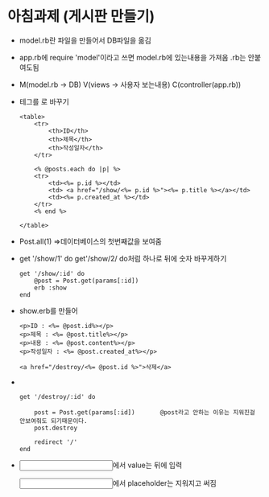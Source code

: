 # 아침과제 (게시판 만들기)

- model.rb란 파일을 만들어서 DB파일을 옮김

- app.rb에 require 'model'이라고 쓰면 model.rb에 있는내용을 가져옴   .rb는 안붙여도됨

- M(model.rb -> DB) V(views -> 사용자 보는내용) C(controller(app.rb))

- <p>테그를 <table>로 바꾸기

  ```
  <table>
      <tr>
          <th>ID</th>
          <th>제목</th>
          <th>작성일자</th>
      </tr>
      
      <% @posts.each do |p| %>
      <tr>
          <td><%= p.id %></td>
          <td> <a href="/show/<%= p.id %>"><%= p.title %></a></td>
          <td><%= p.created_at %></td>
      </tr>
      <% end %>
  
  </table>
  ```

  

- Post.all(1)  =>데이터베이스의 첫번째값을 보여줌

- get '/show/1' do  get'/show/2/ do처럼  하나로 뒤에 숫자 바꾸게하기

  ```
  get '/show/:id' do
      @post = Post.get(params[:id])
      erb :show
  end
  ```

  

- show.erb를 만들어

  ```
  <p>ID : <%= @post.id%></p>
  <p>제목 : <%= @post.title%></p>
  <p>내용 : <%= @post.content%></p>
  <p>작성일자 : <%= @post.created_at%></p>
  
  <a href="/destroy/<%= @post.id %>">삭제</a>
  ```

  

- 
  ​    

  ```
  get '/destroy/:id' do
      
      post = Post.get(params[:id])       @post라고 안하는 이유는 지워진걸 안보여줘도 되기때문이다.
      post.destroy    
      
      redirect '/'
  end
  ```

  

- <input value>에서 value는 뒤에 입력

  <input placeholder>에서 placeholder는 지워지고 써짐
